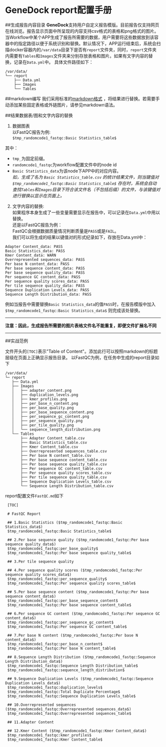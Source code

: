 # GeneDock report配置手册

##生成报告内容目录
**GeneDock**支持用户自定义报告模版。目前报告仅支持网页在线浏览。报告显示页面中所呈现的内容支持csv格式的表格和png格式的图片。
当Workflow中某个APP生成了报告所需要的数据，用户需要将这些数据放到该容器中的指定路径以便于系统识别和替换。默认情况下，APP运行结束后，系统会扫描docker容器内的`/var/data`目录下是否有`report`文件夹，同时，`report`文件夹内需要有`Tables`和`Images`文件夹来分别存放表格和图片。如果有文字内容的替换，记录在`Data.yml`中。
具体文件路径如下：
  
```
/var/data/  
└── report  
    ├── Data.yml
    ├── Images
    └── Tables

``` 

##markdown编写
我们采用标准的[markdown格式](http://wowubuntu.com/markdown/) ，将结果进行替换。若需要手动添加某些固定表格或外链图片，请参见markdown语法。

##结果数据表/图和文字内容的替换
1. 数据图表  
以FastQC报告为例:  
`$tmp_randomcode1_fastqc:Basic Statistics_table$`

其中：
  
- `tmp_`为固定前缀。  
- `randomcode1_fastqc`为workflow配置文件中的node id    
- `Basic Statistics_data`为该node下APP中的对应内容。  
  *如，生成了名为 `Basic Statistics_table.csv` 的统计结果文件，则当键值对`$tmp_randomcode1_fastqc:Basic Statistics_table$` 存在时，系统会自动查找`Tables`和`Images`目录下符合该文件名（不包括后缀）的文件，与该键值对进行替换以显示在页面上。* 

2. 文字内容的替换:  
如果程序本身生成了一些变量需要显示在报告中，可以记录在`Data.yml`中用以替换。  
还是以FastQC报告为例：  
FastQC会根据数据质量情况判断质量是`PASS`或是`FAIL`。  
我们可以将生成的结果以键值对的形式纪录如下，存放在Data.yml中：

```
Adapter Content_data: PASS
Basic Statistics_data: PASS
Kmer Content_data: WARN
Overrepresented sequences_data: PASS
Per base N content_data: PASS
Per base sequence content_data: PASS
Per base sequence quality_data: PASS
Per sequence GC content_data: PASS
Per sequence quality scores_data: PASS 
Per tile sequence quality_data: PASS 
Sequence Duplication Levels_data: PASS 
Sequence Length Distribution_data: PASS
```
例如当报告中需要替换`Basic Statistics_data`的值`PASS`时，在报告模版中加入`$tmp_randomcode1_fastqc:Basic Statistics_data$` 则完成该处替换。

___

**注意：因此，生成报告所需要的图片表格文件名不能重复，即便文件扩展名不同**
___

##实战范例

文件开头的`[TOC]`表示"Table of Content"。添加此行可以按照markdown的标题层级在页面上正确显示报告目录。
以FastQC为例，在任务中生成的report目录如下

```
/var/data/  
└─ report  
   ├── Data.yml  
   ├── Images
   │   ├── adapter_content.png
   │   ├── duplication_levels.png
   │   ├── kmer_profiles.png
   │   ├── per_base_n_content.png
   │   ├── per_base_quality.png
   │   ├── per_base_sequence_content.png
   │   ├── per_sequence_gc_content.png
   │   ├── per_sequence_quality.png
   │   ├── per_tile_quality.png
   │   └── sequence_length_distribution.png
   └── Tables
       ├── Adapter Content_table.csv
       ├── Basic Statistics_table.csv
       ├── Kmer Content_table.csv
       ├── Overrepresented sequences_table.csv
       ├── Per base N content_table.csv
       ├── Per base sequence content_table.csv
       ├── Per base sequence quality_table.csv
       ├── Per sequence GC content_table.csv
       ├── Per sequence quality scores_table.csv
       ├── Per tile sequence quality_table.csv
       ├── Sequence Duplication Levels_table.csv
       └── Sequence Length Distribution_table.csv
```
report配置文件`FastQC.md`如下

```
 [TOC]

 # FastQC Report

 ## 1.Basic Statistics ($tmp_randomcode1_fastqc:Basic Statistics_data$)
 $tmp_randomcode1_fastqc:Basic Statistics_table$

 ## 2.Per base sequence quality ($tmp_randomcode1_fastqc:Per base sequence quality_data$)
 $tmp_randomcode1_fastqc:per_base_quality$
 $tmp_randomcode1_fastqc:Per base sequence quality_table$

 ## 3.Per tile sequence quality

 ## 4.Per sequence quality scores ($tmp_randomcode1_fastqc:Per sequence quality scores_data$)
 $tmp_randomcode1_fastqc:per_sequence_quality$
 $tmp_randomcode1_fastqc:Per sequence quality scores_table$

 ## 5.Per base sequence content ($tmp_randomcode1_fastqc:Per base sequence content_data$)
 $tmp_randomcode1_fastqc:per_base_sequence_content$
 $tmp_randomcode1_fastqc:Per base sequence content_table$

 ## 6.Per sequence GC content ($tmp_randomcode1_fastqc:Per sequence GC content_data$)
 $tmp_randomcode1_fastqc:per_sequence_gc_content$
 $tmp_randomcode1_fastqc:Per sequence GC content_table$

 ## 7.Per base N content ($tmp_randomcode1_fastqc:Per base N content_data$)
 $tmp_randomcode1_fastqc:per_base_n_content$
 $tmp_randomcode1_fastqc:Per base N content_table$

 ## 8.Sequence Length Distribution ($tmp_randomcode1_fastqc:Sequence Length Distribution_data$)
 $tmp_randomcode1_fastqc:Sequence Length Distribution_table$
 $tmp_randomcode1_fastqc:sequence_length_distribution$

 ## 9.Sequence Duplication Levels ($tmp_randomcode1_fastqc:Sequence Duplication Levels_data$)
 $tmp_randomcode1_fastqc:duplication_levels$
 $tmp_randomcode1_fastqc:Total Duplicate Percentage$
 $tmp_randomcode1_fastqc:Sequence Duplication Levels_table$

 ## 10.Overrepresented sequences ($tmp_randomcode1_fastqc:Overrepresented sequences_data$)
 $tmp_randomcode1_fastqc:Overrepresented sequences_table$

 ## 11.Adapter Content

 ## 12.Kmer Content ($tmp_randomcode1_fastqc:Kmer Content_data$)
 $tmp_randomcode1_fastqc:kmer_profiles$
 $tmp_randomcode1_fastqc:Kmer Content_table$
 ```